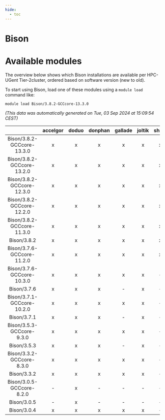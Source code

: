 ```yaml
---
hide:
  - toc
---
```


Bison
=====

# Available modules


The overview below shows which Bison installations are available per HPC-UGent Tier-2cluster, ordered based on software version (new to old).

To start using Bison, load one of these modules using a `module load` command like:

```shell
module load Bison/3.8.2-GCCcore-13.3.0
```

*(This data was automatically generated on Tue, 03 Sep 2024 at 15:09:54 CEST)*  

| |accelgor|doduo|donphan|gallade|joltik|shinx|skitty|
| :---: | :---: | :---: | :---: | :---: | :---: | :---: | :---: |
|Bison/3.8.2-GCCcore-13.3.0|x|x|x|x|x|x|x|
|Bison/3.8.2-GCCcore-13.2.0|x|x|x|x|x|x|x|
|Bison/3.8.2-GCCcore-12.3.0|x|x|x|x|x|x|x|
|Bison/3.8.2-GCCcore-12.2.0|x|x|x|x|x|x|x|
|Bison/3.8.2-GCCcore-11.3.0|x|x|x|x|x|x|x|
|Bison/3.8.2|x|x|x|x|x|x|x|
|Bison/3.7.6-GCCcore-11.2.0|x|x|x|x|x|x|x|
|Bison/3.7.6-GCCcore-10.3.0|x|x|x|x|x|-|x|
|Bison/3.7.6|x|x|x|-|x|-|-|
|Bison/3.7.1-GCCcore-10.2.0|x|x|x|x|x|-|x|
|Bison/3.7.1|x|x|x|-|x|-|-|
|Bison/3.5.3-GCCcore-9.3.0|x|x|x|x|x|-|x|
|Bison/3.5.3|x|x|x|-|x|-|-|
|Bison/3.3.2-GCCcore-8.3.0|x|x|x|x|x|-|x|
|Bison/3.3.2|x|x|x|x|x|-|x|
|Bison/3.0.5-GCCcore-8.2.0|-|x|-|-|-|-|-|
|Bison/3.0.5|-|x|-|-|-|-|x|
|Bison/3.0.4|x|x|x|x|x|-|x|
